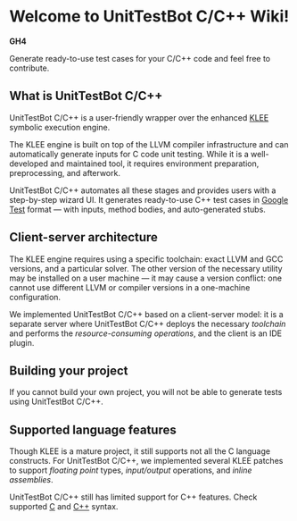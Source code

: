 # Welcome to UnitTestBot C/C++ Wiki!

**GH4**

Generate ready-to-use test cases for your C/C++ code and feel free to contribute.

## What is UnitTestBot C/C++

UnitTestBot C/C++ is a user-friendly wrapper over the enhanced [KLEE](http://klee.github.io/) symbolic execution engine.

The KLEE engine is built on top of the LLVM compiler infrastructure and can automatically generate inputs for C code
unit testing. While it is a well-developed and maintained tool, it requires environment preparation, preprocessing,
and afterwork.

UnitTestBot C/C++ automates all these stages and provides users with a step-by-step wizard UI. It generates
ready-to-use C++ test cases in [Google Test](http://google.github.io/googletest/) format — with inputs, method
bodies, and auto-generated stubs.

## Client-server architecture

The KLEE engine requires using a specific toolchain: exact LLVM and GCC versions,
and a particular solver. The other version of the necessary utility may be installed on a user
machine — it may cause a version conflict: one cannot use different LLVM or compiler versions in a one-machine configuration.

We implemented UnitTestBot C/C++ based on a client-server model: it is a separate server where UnitTestBot C/C++
deploys the necessary _toolchain_ and performs the _resource-consuming operations_, and the client is an IDE plugin.

## Building your project

If you cannot build your own project, you will not be able to generate tests using UnitTestBot C/C++.

## Supported language features

Though KLEE is a mature project, it still supports not all the C language constructs. For UnitTestBot C/C++, we
implemented several KLEE patches to support _floating point_ types, _input/output_ operations, and _inline
assemblies_.

UnitTestBot C/C++ still has limited support for C++ features. Check supported [C](c-syntax) and [C++](cpp-syntax) syntax.